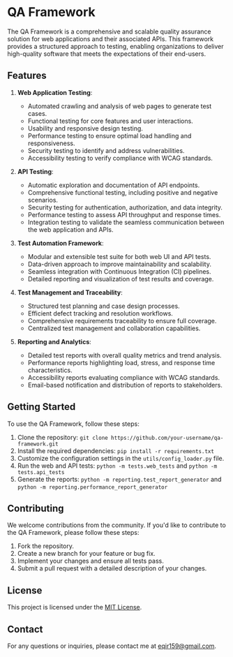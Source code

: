 # QA Framework

The QA Framework is a comprehensive and scalable quality assurance solution for web applications and their associated APIs. This framework provides a structured approach to testing, enabling organizations to deliver high-quality software that meets the expectations of their end-users.

## Features

1. **Web Application Testing**:
   - Automated crawling and analysis of web pages to generate test cases.
   - Functional testing for core features and user interactions.
   - Usability and responsive design testing.
   - Performance testing to ensure optimal load handling and responsiveness.
   - Security testing to identify and address vulnerabilities.
   - Accessibility testing to verify compliance with WCAG standards.

2. **API Testing**:
   - Automatic exploration and documentation of API endpoints.
   - Comprehensive functional testing, including positive and negative scenarios.
   - Security testing for authentication, authorization, and data integrity.
   - Performance testing to assess API throughput and response times.
   - Integration testing to validate the seamless communication between the web application and APIs.

3. **Test Automation Framework**:
   - Modular and extensible test suite for both web UI and API tests.
   - Data-driven approach to improve maintainability and scalability.
   - Seamless integration with Continuous Integration (CI) pipelines.
   - Detailed reporting and visualization of test results and coverage.

4. **Test Management and Traceability**:
   - Structured test planning and case design processes.
   - Efficient defect tracking and resolution workflows.
   - Comprehensive requirements traceability to ensure full coverage.
   - Centralized test management and collaboration capabilities.

5. **Reporting and Analytics**:
   - Detailed test reports with overall quality metrics and trend analysis.
   - Performance reports highlighting load, stress, and response time characteristics.
   - Accessibility reports evaluating compliance with WCAG standards.
   - Email-based notification and distribution of reports to stakeholders.

## Getting Started

To use the QA Framework, follow these steps:

1. Clone the repository: `git clone https://github.com/your-username/qa-framework.git`
2. Install the required dependencies: `pip install -r requirements.txt`
3. Customize the configuration settings in the `utils/config_loader.py` file.
4. Run the web and API tests: `python -m tests.web_tests` and `python -m tests.api_tests`
5. Generate the reports: `python -m reporting.test_report_generator` and `python -m reporting.performance_report_generator`

## Contributing

We welcome contributions from the community. If you'd like to contribute to the QA Framework, please follow these steps:

1. Fork the repository.
2. Create a new branch for your feature or bug fix.
3. Implement your changes and ensure all tests pass.
4. Submit a pull request with a detailed description of your changes.

## License

This project is licensed under the [MIT License](LICENSE).

## Contact

For any questions or inquiries, please contact me at eqir159@gmail.com.
